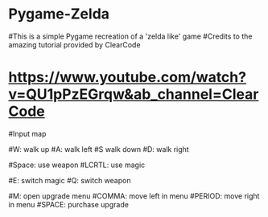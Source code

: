 # Pygame-Zelda


#This is a simple Pygame recreation of a 'zelda like' game
#Credits to the amazing tutorial provided by ClearCode
# https://www.youtube.com/watch?v=QU1pPzEGrqw&ab_channel=ClearCode





#Input map

#W: walk up
#A: walk left
#S walk down
#D: walk right

#Space: use weapon
#LCRTL: use magic

#E: switch magic
#Q: switch weapon

#M: open upgrade menu
#COMMA: move left in menu
#PERIOD: move right in menu
#SPACE: purchase upgrade
